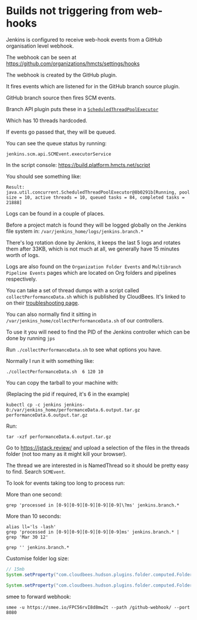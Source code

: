 # Builds not triggering from web-hooks

Jenkins is configured to receive web-hook events from a GitHub organisation level webhook.

The webhook can be seen at https://github.com/organizations/hmcts/settings/hooks

The webhook is created by the GitHub plugin.

It fires events which are listened for in the GitHub branch source plugin.

GitHub branch source then fires SCM events.

Branch API plugin puts these in a [`ScheduledThreadPoolExecutor`](https://github.com/jenkinsci/scm-api-plugin/blob/d5adf5eb0e399047884ba0e7335e8ae30df509ba/src/main/java/jenkins/scm/api/SCMEvent.java#L215)

Which has 10 threads hardcoded.

If events go passed that, they will be queued.

You can see the queue status by running:

```
jenkins.scm.api.SCMEvent.executorService
```

In the script console: https://build.platform.hmcts.net/script

You should see something like:
```
Result: java.util.concurrent.ScheduledThreadPoolExecutor@8b0291b[Running, pool size = 10, active threads = 10, queued tasks = 84, completed tasks = 21888]
```

Logs can be found in a couple of places.

Before a project match is found they will be logged globally on the Jenkins file system in:
`/var/jenkins_home/logs/jenkins.branch.*`

There's log rotation done by Jenkins, it keeps the last 5 logs and rotates them after 33KB, which is not much at all, we generally have 15 minutes worth of logs.

Logs are also found on the `Organization Folder Events` and `Multibranch Pipeline Events` pages which are located on Org folders and pipelines respectively.

You can take a set of thread dumps with a script called `collectPerformanceData.sh` which is published by CloudBees. It's linked to on their [troubleshooting page](https://support.cloudbees.com/hc/en-us/articles/360016440131-What-is-collectPerformanceData-sh-and-how-does-it-help-).

You can also normally find it sitting in `/var/jenkins_home/collectPerformanceData.sh` of our controllers.

To use it you will need to find the PID of the Jenkins controller which can be done by running `jps`

Run `./collectPerformanceData.sh` to see what options you have.

Normally I run it with something like:
```
./collectPerformanceData.sh  6 120 10
```

You can copy the tarball to your machine with:

(Replacing the pid if required, it's 6 in the example)

```
kubectl cp -c jenkins jenkins-0:/var/jenkins_home/performanceData.6.output.tar.gz performanceData.6.output.tar.gz
```

Run:
```
tar -xzf performanceData.6.output.tar.gz
```

Go to https://jstack.review/ and upload a selection of the files in the threads folder (not too many as it might kill your browser).

The thread we are interested in is NamedThread so it should be pretty easy to find.
Search `SCMEvent`.

To look for events taking too long to process run:

More than one second:
```
grep 'processed in [0-9][0-9][0-9][0-9][0-9]\?ms' jenkins.branch.*
```

More than 10 seconds:
```
alias ll='ls -lash'
grep 'processed in [0-9][0-9][0-9][0-9][0-9]ms' jenkins.branch.* | grep 'Mar 30 12'

grep '' jenkins.branch.*
```

Customise folder log size:

```groovy
// 15mb
System.setProperty("com.cloudbees.hudson.plugins.folder.computed.FolderComputation.EVENT_LOG_MAX_SIZE", "15000")

System.setProperty("com.cloudbees.hudson.plugins.folder.computed.FolderComputation.BACKUP_LOG_COUNT", "10")
```

smee to forward webhook:
```
smee -u https://smee.io/FPC56rvI8d8mw2t --path /github-webhook/ --port 8080
```